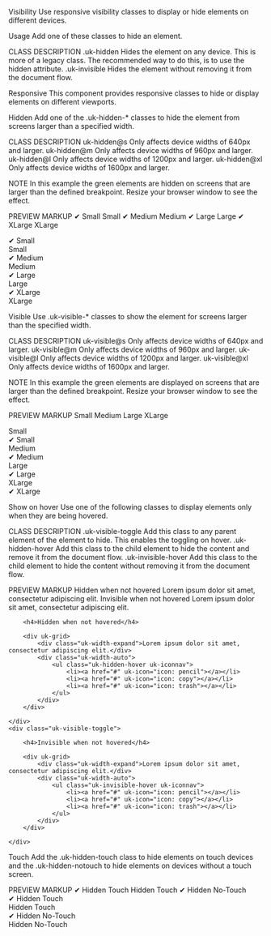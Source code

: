 

Visibility
Use responsive visibility classes to display or hide elements on different devices.

Usage
Add one of these classes to hide an element.

CLASS	DESCRIPTION
.uk-hidden	Hides the element on any device. This is more of a legacy class. The recommended way to do this, is to use the hidden attribute.
.uk-invisible	Hides the element without removing it from the document flow.
<div hidden></div>

<div class="uk-invisible"></div>
Responsive
This component provides responsive classes to hide or display elements on different viewports.

Hidden
Add one of the .uk-hidden-* classes to hide the element from screens larger than a specified width.

CLASS	DESCRIPTION
uk-hidden@s	Only affects device widths of 640px and larger.
uk-hidden@m	Only affects device widths of 960px and larger.
uk-hidden@l	Only affects device widths of 1200px and larger.
uk-hidden@xl	Only affects device widths of 1600px and larger.
<!-- Hidden on tablets and larger -->
<div class="uk-hidden@m"></div>
NOTE In this example the green elements are hidden on screens that are larger than the defined breakpoint. Resize your browser window to see the effect.

PREVIEW
MARKUP
✔ Small
Small
✔ Medium
Medium
✔ Large
Large
✔ XLarge
XLarge


<div class="uk-grid-small uk-child-width-1-2 uk-child-width-1-4@s uk-text-center" uk-grid>
    <div>
        <div class="uk-panel">
            <div class="uk-alert uk-margin-remove uk-alert-success">✔ Small</div>
            <div class="uk-alert uk-position-cover uk-margin-remove uk-hidden@s">Small</div>
        </div>
    </div>
    <div>
        <div class="uk-panel">
            <div class="uk-alert uk-margin-remove uk-alert-success">✔ Medium</div>
            <div class="uk-alert uk-position-cover uk-margin-remove uk-hidden@m">Medium</div>
        </div>
    </div>
    <div>
        <div class="uk-panel">
            <div class="uk-alert uk-margin-remove uk-alert-success">✔ Large</div>
            <div class="uk-alert uk-position-cover uk-margin-remove uk-hidden@l">Large</div>
        </div>
    </div>
    <div>
        <div class="uk-panel">
            <div class="uk-alert uk-margin-remove uk-alert-success">✔ XLarge</div>
            <div class="uk-alert uk-position-cover uk-margin-remove uk-hidden@xl">XLarge</div>
        </div>
    </div>
</div>




Visible
Use .uk-visible-* classes to show the element for screens larger than the specified width.

CLASS	DESCRIPTION
uk-visible@s	Only affects device widths of 640px and larger.
uk-visible@m	Only affects device widths of 960px and larger.
uk-visible@l	Only affects device widths of 1200px and larger.
uk-visible@xl	Only affects device widths of 1600px and larger.
<!-- Visible on tablets and larger -->
<div class="uk-visible@m"></div>
NOTE In this example the green elements are displayed on screens that are larger than the defined breakpoint. Resize your browser window to see the effect.

PREVIEW
MARKUP
Small
Medium
Large
XLarge


<div class="uk-grid-small uk-child-width-1-2 uk-child-width-1-4@s uk-text-center" uk-grid>
    <div>
        <div class="uk-panel">
            <div class="uk-alert uk-margin-remove">Small</div>
            <div class="uk-alert uk-alert-success uk-position-cover uk-margin-remove uk-visible@s">✔ Small</div>
        </div>
    </div>
    <div>
        <div class="uk-panel">
            <div class="uk-alert uk-margin-remove">Medium</div>
            <div class="uk-alert uk-alert-success uk-position-cover uk-margin-remove uk-visible@m">✔ Medium</div>
        </div>
    </div>
    <div>
        <div class="uk-panel">
            <div class="uk-alert uk-margin-remove">Large</div>
            <div class="uk-alert uk-alert-success uk-position-cover uk-margin-remove uk-visible@l">✔ Large</div>
        </div>
    </div>
    <div>
        <div class="uk-panel">
            <div class="uk-alert uk-margin-remove">XLarge</div>
            <div class="uk-alert uk-alert-success uk-position-cover uk-margin-remove uk-visible@xl">✔ XLarge</div>
        </div>
    </div>
</div>





Show on hover
Use one of the following classes to display elements only when they are being hovered.

CLASS	DESCRIPTION
.uk-visible-toggle	Add this class to any parent element of the element to hide. This enables the toggling on hover.
.uk-hidden-hover	Add this class to the child element to hide the content and remove it from the document flow.
.uk-invisible-hover	Add this class to the child element to hide the content without removing it from the document flow.
<div class="uk-visible-toggle">
    <div class="uk-hidden-hover"></div>
</div>
PREVIEW
MARKUP
Hidden when not hovered
Lorem ipsum dolor sit amet, consectetur adipiscing elit.
Invisible when not hovered
Lorem ipsum dolor sit amet, consectetur adipiscing elit.


<div class="uk-child-width-1-2@s" uk-grid>
    <div class="uk-visible-toggle">

        <h4>Hidden when not hovered</h4>

        <div uk-grid>
            <div class="uk-width-expand">Lorem ipsum dolor sit amet, consectetur adipiscing elit.</div>
            <div class="uk-width-auto">
                <ul class="uk-hidden-hover uk-iconnav">
                    <li><a href="#" uk-icon="icon: pencil"></a></li>
                    <li><a href="#" uk-icon="icon: copy"></a></li>
                    <li><a href="#" uk-icon="icon: trash"></a></li>
                </ul>
            </div>
        </div>

    </div>
    <div class="uk-visible-toggle">

        <h4>Invisible when not hovered</h4>

        <div uk-grid>
            <div class="uk-width-expand">Lorem ipsum dolor sit amet, consectetur adipiscing elit.</div>
            <div class="uk-width-auto">
                <ul class="uk-invisible-hover uk-iconnav">
                    <li><a href="#" uk-icon="icon: pencil"></a></li>
                    <li><a href="#" uk-icon="icon: copy"></a></li>
                    <li><a href="#" uk-icon="icon: trash"></a></li>
                </ul>
            </div>
        </div>

    </div>
</div>



Touch
Add the .uk-hidden-touch class to hide elements on touch devices and the .uk-hidden-notouch to hide elements on devices without a touch screen.

<!-- Hidden on touch devices -->
<div class="uk-hidden-touch"></div>

<!-- Hidden on no-touch devices -->
<div class="uk-hidden-notouch"></div>
PREVIEW
MARKUP
✔ Hidden Touch
Hidden Touch
✔ Hidden No-Touch



<div class="uk-grid-small uk-child-width-1-2 uk-child-width-auto@s uk-text-center" uk-grid>
    <div>
        <div class="uk-panel">
            <div class="uk-alert uk-margin-remove uk-alert-success">✔ Hidden Touch</div>
            <div class="uk-alert uk-position-cover uk-margin-remove uk-hidden-touch">Hidden Touch</div>
        </div>
    </div>
    <div>
        <div class="uk-panel">
            <div class="uk-alert uk-margin-remove uk-alert-success">✔ Hidden No-Touch</div>
            <div class="uk-alert uk-position-cover uk-margin-remove uk-hidden-notouch">Hidden No-Touch</div>
        </div>
    </div>
</div>

